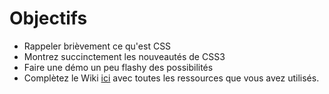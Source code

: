 Objectifs
=========

- Rappeler brièvement ce qu'est CSS
- Montrez succinctement les nouveautés de CSS3
- Faire une démo un peu flashy des possibilités
- Complètez le Wiki  [ici](https://github.com/ISTICUniversityOfRennes1/TAACours6WebEngineering/wiki/_pages) avec toutes les ressources que vous avez utilisés. 

